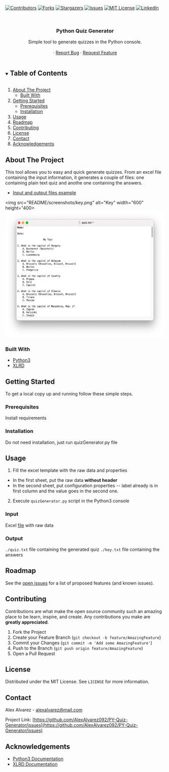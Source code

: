 [![Contributors][contributors-shield]][contributors-url]
[![Forks][forks-shield]][forks-url]
[![Stargazers][stars-shield]][stars-url]
[![Issues][issues-shield]][issues-url]
[![MIT License][license-shield]][license-url]
[![LinkedIn][linkedin-shield]][linkedin-url]



<!-- PROJECT LOGO -->
<br />
<p align="center">
  <a href="https://github.com/AlexAlvarez092/PY-Quiz-Generator>
    <img src="README/logo.png" alt="Logo" width="80" height="80">
  </a>

  <h3 align="center">Python Quiz Generator</h3>

  <p align="center">
    Simple tool to generate quizzes in the Python console.
    <br />
    <br />
    ·
    <a href="https://github.com/AlexAlvarez092/PY-Quiz-Generator/issues">Report Bug</a>
    ·
    <a href="https://github.com/AlexAlvarez092/PY-Quiz-Generator/issues">Request Feature</a>
  </p>
</p>



<!-- TABLE OF CONTENTS -->
<details open="open">
  <summary><h2 style="display: inline-block">Table of Contents</h2></summary>
  <ol>
    <li>
      <a href="#about-the-project">About The Project</a>
      <ul>
        <li><a href="#built-with">Built With</a></li>
      </ul>
    </li>
    <li>
      <a href="#getting-started">Getting Started</a>
      <ul>
        <li><a href="#prerequisites">Prerequisites</a></li>
        <li><a href="#installation">Installation</a></li>
      </ul>
    </li>
    <li><a href="#usage">Usage</a></li>
    <li><a href="#roadmap">Roadmap</a></li>
    <li><a href="#contributing">Contributing</a></li>
    <li><a href="#license">License</a></li>
    <li><a href="#contact">Contact</a></li>
    <li><a href="#acknowledgements">Acknowledgements</a></li>
  </ol>
</details>


<!-- ABOUT THE PROJECT -->
## About The Project

This tool allows you to easy and quick generate quizzes. From an excel file containing the input information, it generates a couple of files: one containing plain text quiz and anothe one containing the answers.

-   <a href="https://github.com/AlexAlvarez092/PY-Quiz-Generator/README/Sample">Input and output files example</a>

<img src="README/screenshots/key.png" alt="Key" width="600" height="400>
<img src="README/screenshots/quiz.png" alt="Quiz" width="600" height="400">

### Built With

* [Python3](https://www.python.org/download/releases/3.0/)
* [XLRD](https://pypi.org/project/xlrd/)


<!-- GETTING STARTED -->
## Getting Started

To get a local copy up and running follow these simple steps.

### Prerequisites

Install requirements

### Installation

Do not need installation, just run quizGenerator.py file



<!-- USAGE EXAMPLES -->
## Usage

1. Fill the excel template with the raw data and properties
  - In the first sheet, put the raw data **without header**
  - In the second sheet, put configuration properties -- label already is in first column and the value goes in the second one.

2. Execute `quizGenerator.py` script in the Python3 console

### Input

Excel [file](https://github.com/AlexAlvarez092/PY-Quiz-Generator/data.xlsx) with raw data

### Output

`./quiz.txt` file containing the generated quiz
`./key.txt` file containing the answers


<!-- ROADMAP -->
## Roadmap

See the [open issues](https://github.com/AlexAlvarez092/PY-Quiz-Generator/issues) for a list of proposed features (and known issues).



<!-- CONTRIBUTING -->
## Contributing

Contributions are what make the open source community such an amazing place to be learn, inspire, and create. Any contributions you make are **greatly appreciated**.

1. Fork the Project
2. Create your Feature Branch (`git checkout -b feature/AmazingFeature`)
3. Commit your Changes (`git commit -m 'Add some AmazingFeature'`)
4. Push to the Branch (`git push origin feature/AmazingFeature`)
5. Open a Pull Request



<!-- LICENSE -->
## License

Distributed under the MIT License. See `LICENSE` for more information.



<!-- CONTACT -->
## Contact

Alex Alvarez - <alexalvarez@mail.com>

Project Link: [https://github.com/AlexAlvarez092/PY-Quiz-Generator/issues](https://github.com/AlexAlvarez092/PY-Quiz-Generator/issues)



<!-- ACKNOWLEDGEMENTS -->
## Acknowledgements

* [Python3 Documentation](https://www.python.org/doc/)
* [XLRD Documentation](https://pypi.org/project/xlrd/)




<!-- MARKDOWN LINKS & IMAGES -->
<!-- https://www.markdownguide.org/basic-syntax/#reference-style-links -->
[contributors-shield]: https://img.shields.io/github/contributors/github_username/repo.svg?style=for-the-badge
[contributors-url]: https://github.com/AlexAlvarez092/PY-Quiz-Generator/graphs/contributors
[forks-shield]: https://img.shields.io/github/forks/github_username/repo.svg?style=for-the-badge
[forks-url]: https://github.com/AlexAlvarez092/PY-Quiz-Generator/network/members
[stars-shield]: https://img.shields.io/github/stars/github_username/repo.svg?style=for-the-badge
[stars-url]: https://github.com/AlexAlvarez092/PY-Quiz-Generator/stargazers
[issues-shield]: https://img.shields.io/github/issues/github_username/repo.svg?style=for-the-badge
[issues-url]: https://github.com/AlexAlvarez092/PY-Quiz-Generator/issues
[license-shield]: https://img.shields.io/github/license/github_username/repo.svg?style=for-the-badge
[license-url]: https://github.com/AlexAlvarez092/PY-Quiz-Generator/LICENSE.txt
[linkedin-shield]: https://img.shields.io/badge/-LinkedIn-black.svg?style=for-the-badge&logo=linkedin&colorB=555
[linkedin-url]: https://www.linkedin.com/in/alejandro-%C3%A1lvarez-garc%C3%ADa-365593124/
